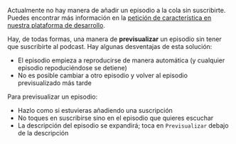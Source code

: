 Actualmente no hay manera de añadir un episodio a la cola sin suscribirte.
Puedes encontrar más información en la [petición de característica en
nuestra plataforma de desarrollo](https://github.com/AntennaPod/AntennaPod/issues/4710).

Hay, de todas formas, una manera de **previsualizar** un episodio sin tener que
suscribirte al podcast. Hay algunas desventajas de esta solución:

- El episodio empieza a reproducirse de manera automática (y cualquier episodio
repoduciéndose se detiene)
- No es posible cambiar a otro episodio y volver al episodio previsualizado más
tarde

Para previsualizar un episodio:

- Hazlo como si estuvieras añadiendo una suscripción
- No toques en suscribirse sino en el episodio que quieres escuchar
- La descripción del episodio se expandirá; toca en `Previsualizar` debajo de la
descripción
